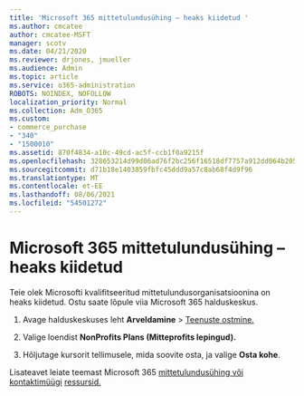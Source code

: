 ```yaml
---
title: 'Microsoft 365 mittetulundusühing – heaks kiidetud '
ms.author: cmcatee
author: cmcatee-MSFT
manager: scotv
ms.date: 04/21/2020
ms.reviewer: drjones, jmueller
ms.audience: Admin
ms.topic: article
ms.service: o365-administration
ROBOTS: NOINDEX, NOFOLLOW
localization_priority: Normal
ms.collection: Adm_O365
ms.custom:
- commerce_purchase
- "340"
- "1500010"
ms.assetid: 870f4834-a10c-49cd-ac5f-ccb1f0a9215f
ms.openlocfilehash: 328653214d99d06ad76f2bc256f16518df7757a912dd064b20501af03813ebb3
ms.sourcegitcommit: d71b18e1403859fbfc45ddd9a57c8ab68f4d9f96
ms.translationtype: MT
ms.contentlocale: et-EE
ms.lasthandoff: 08/06/2021
ms.locfileid: "54501272"
---
```

# <a name="microsoft-365-for-nonprofits---approved"></a>Microsoft 365 mittetulundusühing – heaks kiidetud

Teie olek Microsofti kvalifitseeritud mittetulundusorganisatsioonina on heaks kiidetud. Ostu saate lõpule viia Microsoft 365 halduskeskus.

1. Avage halduskeskuses leht **Arveldamine** \> [Teenuste ostmine.](https://go.microsoft.com/fwlink/p/?linkid=868433)

2. Valige loendist **NonProfits Plans (Mitteprofits lepingud).**

3. Hõljutage kursorit tellimusele, mida soovite osta, ja valige **Osta kohe**.

Lisateavet leiate teemast Microsoft 365 [mittetulundusühing või kontaktimüügi](https://www.microsoft.com/nonprofits/microsoft-365) [ressursid.](https://www.microsoft.com/nonprofits/contact-us)

